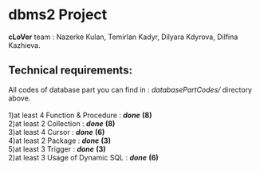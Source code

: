 # dbms2 Project
**cLoVer** team : Nazerke Kulan, Temirlan Kadyr, Dilyara Kdyrova, Dilfina Kazhieva.
## Technical requirements:
All codes of database part you can find in : *databasePartCodes/* directory above.<br/><br/>
1)at least 4 Function & Procedure : ***done*** **(8)**<br/>
2)at least 2 Collection : ***done*** **(8)**<br/>
3)at least 4 Cursor : ***done*** **(6)**<br/>
4)at least 2 Package : ***done*** **(3)**<br/>
5)at least 3 Trigger : ***done*** **(3)**<br/>
2)at least 3 Usage of Dynamic SQL : ***done*** **(6)**<br/>